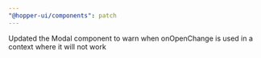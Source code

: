 ```yaml
---
"@hopper-ui/components": patch
---
```


Updated the Modal component to warn when onOpenChange is used in a context where it will not work
